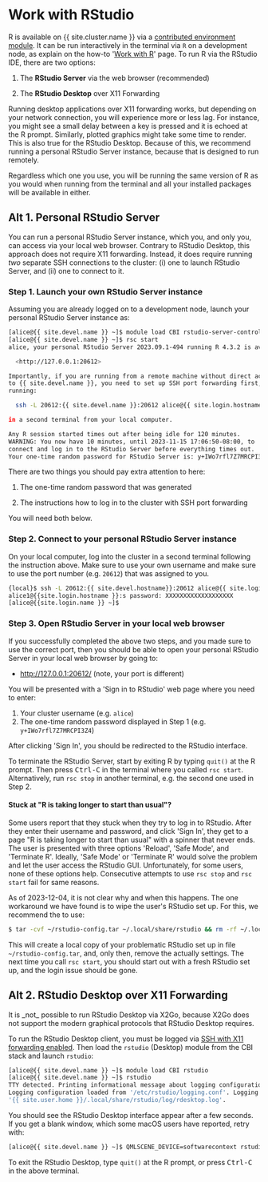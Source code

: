 # Work with RStudio

R is available on {{ site.cluster.name }} via a [contributed environment module](/hpc/software/software-repositories.html).  It can be run interactively in the terminal via `R` on a development node, as explain on the how-to '[Work with R]' page.  To run R via the RStudio IDE, there are two options:

1. The **RStudio Server** via the web browser (recommended)

2. The **RStudio Desktop** over X11 Forwarding

Running desktop applications over X11 forwarding works, but depending on your network connection, you will experience more or less lag. For instance, you might see a small delay between a key is pressed and it is echoed at the R prompt. Similarly, plotted graphics might take some time to render. This is also true for the RStudio Desktop. Because of this, we recommend running a personal RStudio Server instance, because that is designed to run remotely.

Regardless which one you use, you will be running the same version of R as you would when running from the terminal and all your installed packages will be available in either.


## Alt 1. Personal RStudio Server

You can run a personal RStudio Server instance, which you, and only you, can access via your local web browser.  Contrary to RStudio Desktop, this approach does not require X11 forwarding. Instead, it does require running _two_ separate SSH connections to the cluster: (i) one to launch RStudio Server, and (ii) one to connect to it.

### Step 1. Launch your own RStudio Server instance

Assuming you are already logged on to a development node, launch your personal RStudio Server instance as:

```sh
[alice@{{ site.devel.name }} ~]$ module load CBI rstudio-server-controller
[alice@{{ site.devel.name }} ~]$ rsc start
alice, your personal RStudio Server 2023.09.1-494 running R 4.3.2 is available on:

  <http://127.0.0.1:20612>

Importantly, if you are running from a remote machine without direct access
to {{ site.devel.name }}, you need to set up SSH port forwarding first, which you can do by
running:

  ssh -L 20612:{{ site.devel.name }}:20612 alice@{{ site.login.hostname }}

in a second terminal from your local computer.

Any R session started times out after being idle for 120 minutes.
WARNING: You now have 10 minutes, until 2023-11-15 17:06:50-08:00, to
connect and log in to the RStudio Server before everything times out.
Your one-time random password for RStudio Server is: y+IWo7rfl7Z7MRCPI3Z4
```

There are two things you should pay extra attention to here:

1. The one-time random password that was generated

2. The instructions how to log in to the cluster with SSH port forwarding

You will need both below.



### Step 2. Connect to your personal RStudio Server instance

On your local computer, log into the cluster in a second terminal
following the instruction above.  Make sure to use your own username
and make sure to use the port number (e.g. `20612`) that
was assigned to you.

```sh
{local}$ ssh -L 20612:{{ site.devel.hostname}}:20612 alice@{{ site.login.hostname }}
alice1@{{site.login.hostname }}:s password: XXXXXXXXXXXXXXXXXXX
[alice@{{site.login.name }} ~]$ 
```

### Step 3. Open RStudio Server in your local web browser

If you successfully completed the above two steps, and you made sure to use the correct port, then you should be able to open your personal RStudio Server in your local web browser by going to:

* <http://127.0.0.1:20612/> (note, your port is different)

You will be presented with a 'Sign in to RStudio' web page where you need to enter:

1. Your cluster username (e.g. `alice`)
2. The one-time random password displayed in Step 1 (e.g. `y+IWo7rfl7Z7MRCPI3Z4`)

After clicking 'Sign In', you should be redirected to the RStudio interface.


To terminate the RStudio Server, start by exiting R by typing `quit()` at the R prompt. Then press <kbd>Ctrl-C</kbd> in the terminal where you called `rsc start`.  Alternatively, run `rsc stop` in another terminal, e.g. the second one used in Step 2.



#### Stuck at "R is taking longer to start than usual"?

Some users report that they stuck when they try to log in to RStudio.
After they enter their username and password, and click 'Sign In',
they get to a page "R is taking longer to start than usual" with a
spinner that never ends.  The user is presented with three options
'Reload', 'Safe Mode', and 'Terminate R'.  Ideally, 'Safe Mode' or
'Terminate R' would solve the problem and let the user access the
RStudio GUI.  Unfortunately, for some users, none of these options
help.  Consecutive attempts to use `rsc stop` and `rsc start` fail for
same reasons.

As of 2023-12-04, it is not clear why and when this happens.  The
one workaround we have found is to wipe the user's RStudio set up.
For this, we recommend the to use:

```sh
$ tar -cvf ~/rstudio-config.tar ~/.local/share/rstudio && rm -rf ~/.local/share/rstudio
```

This will create a local copy of your problematic RStudio set up in
file `~/rstudio-config.tar`, and, only then, remove the actually
settings.  The next time you call `rsc start`, you should start out
with a fresh RStudio set up, and the login issue should be gone.



## Alt 2. RStudio Desktop over X11 Forwarding

<div class="alert alert-warning" role="alert" markdown="1">
It is _not_ possible to run RStudio Desktop via X2Go, because X2Go does not support the modern graphical protocols that RStudio Desktop requires.
</div>

To run the RStudio Desktop client, you must be logged via [SSH with X11 forwarding enabled]. Then load the `rstudio` (Desktop) module from the CBI stack and launch `rstudio`:

```sh
[alice@{{ site.devel.name }} ~]$ module load CBI rstudio
[alice@{{ site.devel.name }} ~]$ rstudio
TTY detected. Printing informational message about logging configuration.
Logging configuration loaded from '/etc/rstudio/logging.conf'. Logging to
'{{ site.user.home }}/.local/share/rstudio/log/rdesktop.log'.
```

You should see the RStudio Desktop interface appear after a few seconds.
If you get a blank window, which some macOS users have reported, retry with:

```sh
[alice@{{ site.devel.name }} ~]$ QMLSCENE_DEVICE=softwarecontext rstudio
```

To exit the RStudio Desktop, type `quit()` at the R prompt, or press <kbd>Ctrl-C</kbd> in the above terminal.


[CBI software stack]: /hpc/software/software-repositories.html
[Work with R]: /hpc/howto/r.html
[SSH with X11 forwarding enabled]: /hpc/howto/gui-x11fwd.html#x11-forwarding-over-ssh

